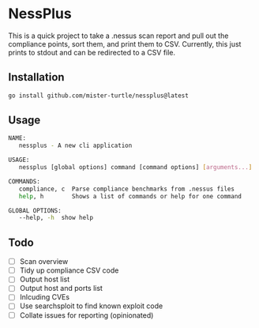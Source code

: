 # NessPlus
  
This is a quick project to take a .nessus scan report and pull out the compliance points, sort them, and print them to CSV.
Currently, this just prints to stdout and can be redirected to a CSV file.

## Installation
```sh
go install github.com/mister-turtle/nessplus@latest
```

## Usage
```sh
NAME:
   nessplus - A new cli application

USAGE:
   nessplus [global options] command [command options] [arguments...]

COMMANDS:
   compliance, c  Parse compliance benchmarks from .nessus files
   help, h        Shows a list of commands or help for one command

GLOBAL OPTIONS:
   --help, -h  show help
```

## Todo
- [ ] Scan overview
- [ ] Tidy up compliance CSV code
- [ ] Output host list
- [ ] Output host and ports list
- [ ] Inlcuding CVEs
- [ ] Use searchsploit to find known exploit code
- [ ] Collate issues for reporting (opinionated)